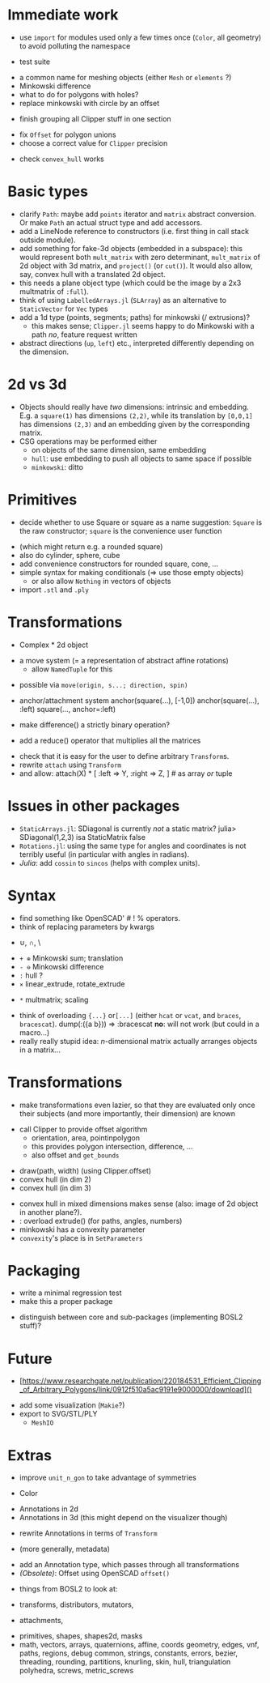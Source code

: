 # Immediate work
 * use `import` for modules used only a few times once (`Color`, all geometry)
   to avoid polluting the namespace
 + test suite
 - a common name for meshing objects (either `Mesh` or `elements` ?)
 - Minkowski difference
 - what to do for polygons with holes?
 - replace minkowski with circle by an offset
 + finish grouping all Clipper stuff in one section
 - fix `Offset` for polygon unions
 - choose a correct value for `Clipper` precision
 * check `convex_hull` works
# Basic types
 - clarify `Path`: maybe add `points` iterator and `matrix` abstract
	 conversion. Or make `Path` an actual struct type and add accessors.
 - add a LineNode reference to constructors
   (i.e. first thing in call stack outside module).
 - add something for fake-3d objects (embedded in a subspace):
   this would represent both `mult_matrix` with zero determinant,
   `mult_matrix` of 2d object with 3d matrix,
   and `project()` (or `cut()`).
   It would also allow, say, convex hull with a translated 2d object.
 - this needs a plane object type (which could be the image by a 2x3
   multmatrix of `:full`).
 - think of using `LabelledArrays.jl` (`SLArray`) as an alternative to
   `StaticVector` for `Vec` types
 - add a 1d type (points, segments; paths) for minkowski (/ extrusions)?
   - this makes sense; `Clipper.jl` seems happy to do Minkowski with a path
   *no*, feature request written
 - abstract directions (`up`, `left`) etc., interpreted differently
   depending on the dimension.
# 2d vs 3d
 - Objects should really have *two* dimensions: intrinsic and embedding.
 E.g. a `square(1)` has dimensions `(2,2)`, while its translation by
 `[0,0,1]` has dimensions `(2,3)` and an embedding given by the
 corresponding matrix.
 - CSG operations may be performed either
   * on objects of the same dimension, same embedding
   * `hull`: use embedding to push all objects to same space if possible
   * `minkowski`: ditto
# Primitives
 + decide whether to use Square or square as a name
 suggestion: `Square` is the raw constructor;
 `square` is the convenience user function
  - (which might return e.g. a rounded square)
  - also do cylinder, sphere, cube
 - add convenience constructors for rounded square, cone, …
 - simple syntax for making conditionals (⇒ use those empty objects)
   - or also allow `Nothing` in vectors of objects
 - import `.stl` and `.ply`
# Transformations
 - Complex * 2d object
 * a move system (= a representation of abstract affine rotations)
   - allow `NamedTuple` for this
 - possible via `move(origin, s...; direction, spin)`
 + anchor/attachment system
    anchor(square(…), [-1,0])
    anchor(square(…), :left)
    square(…, anchor=:left)
 - make difference() a strictly binary operation?
 + add a reduce() operator that multiplies all the matrices
 - check that it is easy for the user to define arbitrary `Transform`s.
 - rewrite `attach` using `Transform`
  - and allow:
    attach(X) * [
      :left => Y, :right => Z,
    ] # as array *or* tuple
# Issues in other packages
 - `StaticArrays.jl`: SDiagonal is currently *not* a static matrix?
    julia> SDiagonal(1,2,3) isa StaticMatrix
    false
 - `Rotations.jl`: using the same type for angles and coordinates is not
   terribly useful (in particular with angles in radians).
 - *Julia*: add `cossin` to `sincos` (helps with complex units).
# Syntax
 - find something like OpenSCAD' # ! % operators.
 - think of replacing parameters by kwargs
 +  ∪, ∩, \
 - `+ ⊕` Minkowski sum; translation
 - `- ⊖` Minkowski difference
 - `:` hull ?
 - `×` linear_extrude, rotate_extrude
 + `*` multmatrix; scaling
 - think of overloading `{...}` or`[...]` (either `hcat` or `vcat`,
   and `braces`, `bracescat`).
    dump(:({a b})) => :bracescat
   **no**: will not work (but could in a macro...)
 - really really stupid idea: *n*-dimensional matrix actually arranges
   objects in a matrix...
# Transformations
 - make transformations even lazier, so that they are evaluated only once
   their subjects (and more importantly, their dimension) are known
 * call Clipper to provide offset algorithm
	- orientation, area, pointinpolygon
	- this provides polygon intersection, difference, …
	- also offset and `get_bounds`
 + draw(path, width) (using Clipper.offset)
 + convex hull (in dim 2)
 + convex hull (in dim 3)
 - convex hull in mixed dimensions makes sense
    (also: image of 2d object in another plane?).
 - : overload extrude() (for paths, angles, numbers)
 - minkowski has a convexity parameter
  - `convexity`'s place is in `SetParameters`
# Packaging
 * write a minimal regression test
 * make this a proper package
 - distinguish between core and sub-packages (implementing BOSL2 stuff)?
# Future
 * [https://www.researchgate.net/publication/220184531_Efficient_Clipping_of_Arbitrary_Polygons/link/0912f510a5ac9191e9000000/download]()
 - add some visualization (`Makie`?)
 - export to SVG/STL/PLY
   - `MeshIO`
# Extras
 - improve `unit_n_gon` to take advantage of symmetries
 + Color
 - Annotations in 2d
 - Annotations in 3d (this might depend on the visualizer though)
 * rewrite Annotations in terms of `Transform`
 + (more generally, metadata)
 - add an Annotation type, which passes through all transformations
 - *(Obsolete)*: Offset using OpenSCAD `offset()`
 * things from BOSL2 to look at:
 - transforms, distributors, mutators,
 + attachments,
 - primitives, shapes, shapes2d, masks
 - math, vectors, arrays, quaternions, affine, coords
geometry, edges, vnf, paths, regions, debug
common, strings, constants, errors,
bezier, threading, rounding, partitions, knurling, skin, hull,
triangulation
polyhedra, screws, metric\_screws

